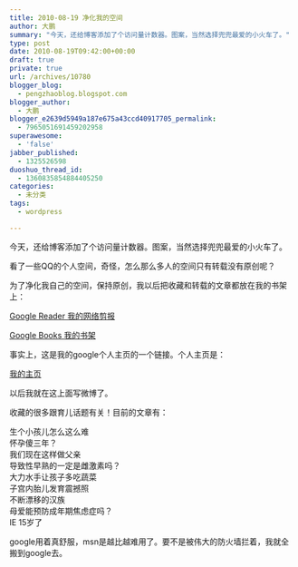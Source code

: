 ```yaml
---
title: 2010-08-19 净化我的空间
author: 大鹏
summary: "今天，还给博客添加了个访问量计数器。图案，当然选择兜兜最爱的小火车了。"
type: post
date: 2010-08-19T09:42:00+00:00
draft: true
private: true
url: /archives/10780
blogger_blog:
  - pengzhaoblog.blogspot.com
blogger_author:
  - 大鹏
blogger_e2639d5949a187e675a43ccd40917705_permalink:
  - 7965051691459202958
superawesome:
  - 'false'
jabber_published:
  - 1325526598
duoshuo_thread_id:
  - 1360835854884405250
categories:
  - 未分类
tags:
  - wordpress

---
```

今天，还给博客添加了个访问量计数器。图案，当然选择兜兜最爱的小火车了。

看了一些QQ的个人空间，奇怪，怎么那么多人的空间只有转载没有原创呢？

为了净化我自己的空间，保持原创，我以后把收藏和转载的文章都放在我的书架上：

<a rel="nofollow" href="http://www.google.com/reader/shared/16437671990295463442">Google Reader 我的网络剪报</a>

<a rel="nofollow" href="http://www.google.com/books?uid=2781696780963491124&source=gbs_lp_bookshelf_list">Google Books 我的书架</a>

事实上，这是我的google个人主页的一个链接。个人主页是：

<a rel="nofollow" href="http://www.google.com/profiles/pengzhao.net"></a><a rel="nofollow" href="http://www.google.com/profiles/102781696780963491124">我的主页</a>

以后我就在这上面写微博了。

收藏的很多跟育儿话题有关！目前的文章有：

生个小孩儿怎么这么难  
怀孕傻三年？  
我们现在这样做父亲  
导致性早熟的一定是雌激素吗？  
大力水手让孩子多吃蔬菜  
子宫内胎儿发育震撼照  
不断漂移的汉族  
母爱能预防成年期焦虑症吗？  
IE 15岁了

google用着真舒服，msn是越比越难用了。要不是被伟大的防火墙拦着，我就全搬到google去。
